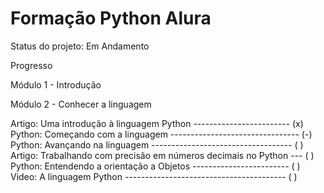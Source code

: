 <h1>Formação Python Alura</h1>

Status do projeto: Em Andamento

Progresso

Módulo 1 - Introdução

Módulo 2 - Conhecer a linguagem

Artigo: Uma introdução à linguagem Python ------------------------ (x)<br>
Python: Começando com a linguagem -------------------------------- (-)<br>
Python: Avançando na linguagem ----------------------------------- ( )<br>
Artigo: Trabalhando com precisão em números decimais no Python --- ( )<br>
Python: Entendendo a orientação a Objetos ------------------------ ( )<br>
Video: A linguagem Python ---------------------------------------- ( )<br>

